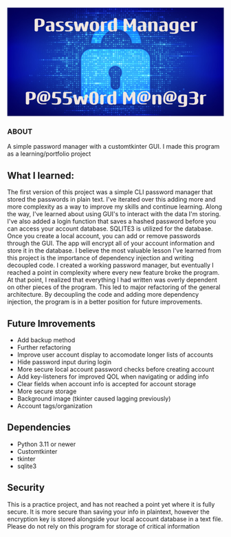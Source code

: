 ![Header](./P@55w0rd_M@n@g3r.png)

### ABOUT
A simple password manager with a customtkinter GUI. I made this program as a learning/portfolio project

## What I learned:
The first version of this project was a simple CLI password manager that stored the passwords in plain text. I've iterated over this adding more and more complexity as a way to improve my skills and continue learning. Along the way, I've learned about using GUI's to interact with the data I'm storing. I've also added a login function that saves a hashed password before you can access your account database. SQLITE3 is utilized for the database. Once you create a local account, you can add or remove passwords through the GUI. The app will encrypt all of your account information and store it in the database. I believe the most valuable lesson I've learned from this project is the importance of dependency injection and writing decoupled code. I created a working password manager, but eventually I reached a point in complexity where every new feature broke the program. At that point, I realized that everything I had written was overly dependent on other pieces of the program. This led to major refactoring of the general architecture. By decoupling the code and adding more dependency injection, the program is in a better position for future improvements.

## Future Imrovements
- Add backup method
- Further refactoring
- Improve user account display to accomodate longer lists of accounts
- Hide password input during login
- More secure local account password checks before creating account
- Add key-listeners for improved QOL when navigating or adding info
- Clear fields when account info is accepted for account storage
- More secure storage
- Background image (tkinter caused lagging previously)
- Account tags/organization

## Dependencies
- Python 3.11 or newer
- Customtkinter
- tkinter
- sqlite3


## Security
This is a practice project, and has not reached a point yet where it is fully secure. It is more secure than saving your info in plaintext, however the encryption key is stored alongside your local account database in a text file. Please do not rely on this program for storage of critical information
